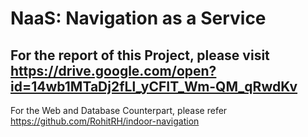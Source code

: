 # NaaS: Navigation as a Service
## For the report of this Project, please visit https://drive.google.com/open?id=14wb1MTaDj2fLl_yCFIT_Wm-QM_qRwdKv

For the Web and Database Counterpart, please refer https://github.com/RohitRH/indoor-navigation
